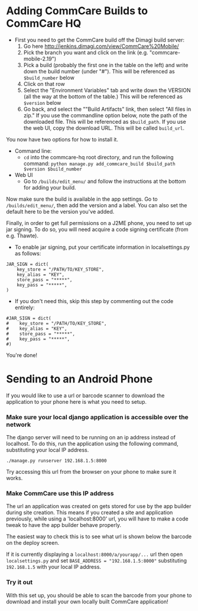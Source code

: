 Adding CommCare Builds to CommCare HQ
=====================================

* First you need to get the CommCare build off the Dimagi build server:
    1. Go here http://jenkins.dimagi.com/view/CommCare%20Mobile/ 
    2. Pick the branch you want and click on the link (e.g. "commcare-mobile-2.19")
    3. Pick a build (probably the first one in the table on the left) and write down
       the build number (under "#"). This will be referenced as `$build_number`
       below
    4. Click on that row
    5. Select the "Environment Variables" tab and write down the VERSION (all
       the way at the bottom of the table.) This will
       be referenced as `$version` below
    6. Go back, and select the ""Build Artifacts" link, then select "All files in zip." If you use the commandline option below,
       note the path of the downloaded file. This will be
       referenced as `$build_path`.
       If you use the web UI, copy the download URL. This will be called `build_url`.

You now have two options for how to install it.

* Command line:
    * `cd` into the commcare-hq root directory, and run the following command:
      `python manage.py add_commcare_build $build_path $version $build_number`
* Web UI
    * Go to `/builds/edit_menu/` and follow the instructions at the bottom for adding your build.

Now make sure the build is available in the app settings.  Go to `/builds/edit_menu/`, then add the version and a label. You can also set the default here to be the version you've added.

Finally, in order to get full permissions on a J2ME phone, you need to set up jar signing. To do so, you will need
acquire a code signing certificate (from e.g. Thawte).

* To enable jar signing, put your certificate information in localsettings.py as follows:

<!-- language: lang-py -->

    JAR_SIGN = dict(
        key_store = "/PATH/TO/KEY_STORE",
        key_alias = "KEY",
        store_pass = "*****",
        key_pass = "*****",
    )

* If you don't need this, skip this step by commenting out the code entirely:

<!-- language: lang-py -->

    #JAR_SIGN = dict(
    #    key_store = "/PATH/TO/KEY_STORE",
    #    key_alias = "KEY",
    #    store_pass = "*****",
    #    key_pass = "*****",
    #)

You're done!


Sending to an Android Phone
===========================

If you would like to use a url or barcode scanner to download the application
to your phone here is what you need to setup.

### Make sure your local django application is accessible over the network

The django server will need to be running on an ip address instead of localhost.
To do this, run the application using the following command, substituting your
local IP address.

`./manage.py runserver 192.168.1.5:8000`

Try accessing this url from the browser on your phone to make sure it works.

### Make CommCare use this IP address

The url an application was created on gets stored for use by the app builder
during site creation. This means if you created a site and application
previously, while using a 'localhost:8000' url, you will have to make a code
tweak to have the app builder behave properly.

The easiest way to check this is to see what url is shown below the barcode on
the deploy screen.

If it is currently displaying a `localhost:8000/a/yourapp/...` url then open
`localsettings.py` and set `BASE_ADDRESS = "192.168.1.5:8000"` substituting
`192.168.1.5` with your local IP address.

### Try it out

With this set up, you should be able to scan the barcode from your phone to
download and install your own locally built CommCare application!
